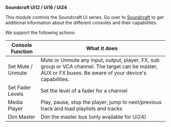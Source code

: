 **Soundcraft Ui12 / Ui16 / Ui24**

This module controls the Soundcraft Ui series.
Go over to [Soundcraft](https://www.soundcraft.com/en/product_families/ui-series) to get additional information about the different consoles and their capabilities.

We support the following actions:

Console Function   | What it does
-------------------|---------------
Set Mute / Unmute | Mute or Unmute any input, output, player, FX, sub group or VCA channel. The target can be master, AUX or FX buses. Be aware of your device's capabilities.
Set Fader Levels  | Set the level of a fader for a channel
Media Player       | Play, pause, stop the player, jump to next/previous track and load playlists and tracks
Dim Master         | Dim the master bus (only available for Ui24)